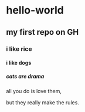 # hello-world
## my first repo on GH
### i like rice
#### i like dogs
##### cats are drama
all you do is love them,

but they really make the rules.
